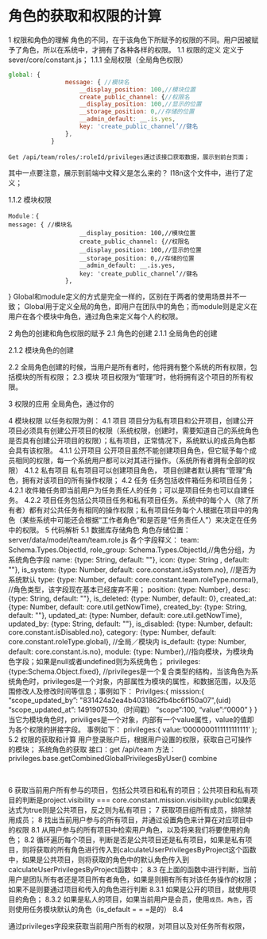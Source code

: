 <!-- TITLE: First File -->
<!-- SUBTITLE: A quick summary of First File -->

# 角色的获取和权限的计算

1	权限和角色的理解
角色的不同，在于该角色下所赋予的权限的不同。用户因被赋予了角色，所以在系统中，才拥有了各种各样的权限。
1.1 权限的定义
定义于sever/core/constant.js；
1.1.1	全局权限（全局角色权限）

```javascript
global: {
            	message: { //模块名
                	__display_position: 100,//模块位置
                	create_public_channel: {//权限名
                    __display_position: 100,//显示的位置
                    __storage_position: 0,//存储的位置
                    __admin_default: __.is.yes,
                    key: 'create_public_channel’//键名
                },
			}
```

	Get /api/team/roles/:roleId/privileges通过该接口获取数据，展示到前台页面；
其中一点要注意，展示到前端中文释义是怎么来的？
I18n这个文件中，进行了定义；

1.1.2 模块权限

```text
Module：{
message: { //模块名
                	__display_position: 100,//模块位置
                	create_public_channel: {//权限名
                    __display_position: 100,//显示的位置
                    __storage_position: 0,//存储的位置
                    __admin_default: __.is.yes,
                    key: 'create_public_channel’//键名
                },
```

}
Global和module定义的方式是完全一样的，区别在于两者的使用场景并不一致；
Global用于定义全局的角色，即用户在团队中的角色；而module则是定义在用户在各个模块中角色，通过角色来定义每个人的权限。

2	角色的创建和角色权限的赋予
2.1	角色的创建
2.1.1	全局角色的创建
 
2.1.2	模块角色的创建
 
2.2	全局角色创建的时候，当用户是所有者时，他将拥有整个系统的所有权限，包括模块的所有权限；
2.3	模块 项目权限为“管理”时，他将拥有这个项目的所有权限。

3	权限的应用
全局角色，通过你的

4	模块权限
以任务权限为例：
4.1	项目
项目分为私有项目和公开项目，创建公开项目必须具有创建公开项目的权限（系统权限，创建时，需要知道自己的系统角色是否具有创建公开项目的权限）；私有项目，正常情况下，系统默认的成员角色都会具有该权限。
4.1.1	公开项目
公开项目虽然不能创建项目角色，但它赋予每个成员相同的权限，每一个系统用户都可以对其进行操作。（系统所有者拥有全部的权限）
4.1.2	私有项目
私有项目可以创建项目角色， 项目创建者默认拥有“管理”角色，拥有对该项目的所有操作权限；
4.2	任务
任务包括收件箱任务和项目任务；
4.2.1	收件箱任务即当前用户为任务责任人的任务；可以是项目任务也可以自建任务。
4.2.2	项目任务包括公共项目任务和私有项目任务。系统中的每个人（除了所有者）都有对公共任务有相同的操作权限；私有项目任务每个人根据在项目中的角色（某些系统中可能还会根据“工作者角色”和是否是“任务责任人”）来决定在任务中的权限。
5	代码解析
5.1	数据库存储角色
角色存储位置：server/data/model/team/team.role.js
各个字段释义：
team: Schema.Types.ObjectId,
        	role_group: Schema.Types.ObjectId,//角色分组，为系统角色字段
        	name: {type: String, default: ""},
        	icon: {type: String , default: ""},
        	is_system: {type: Number, default: core.constant.isSystem.no}, //是否为系统默认
type: {type: Number, default: core.constant.team.roleType.normal}, //角色类型，该字段现在基本已经废弃不用；
        	position: {type: Number},
        	desc: {type: String, default: ""},
        	is_deleted: {type: Number, default: 0},
        	created_at: {type: Number, default: core.util.getNowTime},
        	created_by: {type: String, default: ""},
        	updated_at: {type: Number, default: core.util.getNowTime},
        	updated_by: {type: String, default: ""},
        	is_disabled: {type: Number, default: core.constant.isDisabled.no},
        	category: {type: Number, default: core.constant.roleType.global}, //全局／模块内
        	is_default: {type: Number, default: core.constant.is.no},
        	module: {type: Number},//指向模块，为模块角色字段；如果是null或者undefined则为系统角色；
			privileges: {type:Schema.Object.fixed},
//privileges是一个复合类型的结构，当该角色为系统角色时，privileges是一个对象，内部属性为模块的属性，和数据范围，以及范围修改人及修改时间等信息；事例如下：
Privilges:{
misssion:{
“scope_updated_by”: "831424a2ea4b4031862fb4bc6f150a07",(uid)
“scope_updated_at”: 1491907530,（时间戳）
“scope”:100,
“value”:“0000”
}
}
当它为模块角色时，priviliges是一个对象，内部有一个value属性，value的值即为各个权限的拼接字段。
事例如下：
	privileges:{
		value:’0000000111111111111’
};
5.2	权限的获取和计算
用户登录账户后，根据用户设置的权限，获取自己可操作的模块；
系统角色的获取
接口：get /api/team
方法：privileges.base.getCombinedGlobalPrivilegesByUser()
combine

 
 








6	获取当前用户所有参与的项目，包括公共项目和私有的项目；公共项目和私有项目的判断是project.visibility === core.constant.mission.visibility.public如果表达式为true则是公共项目，反之则为私有项目；
7	获取项目组所有成员，排除禁用成员；
8	找出当前用户参与的所有项目，并通过设置角色来计算在对应项目中的权限
8.1	从用户参与的所有项目中检索用户角色，以及将来我们将要使用的角色；
8.2	循环遍历每个项目，判断是否是公共项目还是私有项目，如果是私有项目，则将获取的所有角色进行传入到calculateUserPrivilegesByProject这个函数中，如果是公共项目，则将获取的角色中的默认角色传入到calculateUserPrivilegesByProject函数中；
8.3	在上面的函数中进行判断，当前用户是团队所有者还是项目所有者角色，如果是则拥有所有对该任务操作的权限；如果不是则要通过项目和传入的角色进行判断
8.3.1	如果是公开的项目，就使用项目的角色；
8.3.2	如果是私人的项目，如果当前用户是会员，使用`成员。角色`，否则使用任务模块默认的角色（is_default = = =是的）
8.4	

通过privileges字段来获取当前用户所有的权限，对项目以及对任务所有权限，
